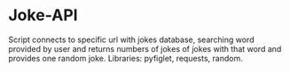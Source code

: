 # Joke-API
Script connects to specific url with jokes database, searching word provided by user 
and returns numbers of jokes of jokes with that word and provides one random joke. 
Libraries: pyfiglet, requests, random.
